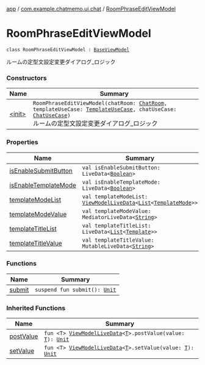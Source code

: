[app](../../index.md) / [com.example.chatmemo.ui.chat](../index.md) / [RoomPhraseEditViewModel](./index.md)

# RoomPhraseEditViewModel

`class RoomPhraseEditViewModel : `[`BaseViewModel`](../../com.example.chatmemo.ui.utils/-base-view-model/index.md)

ルームの定型文設定変更ダイアログ_ロジック

### Constructors

| Name | Summary |
|---|---|
| [&lt;init&gt;](-init-.md) | `RoomPhraseEditViewModel(chatRoom: `[`ChatRoom`](../../com.example.chatmemo.domain.model.entity/-chat-room/index.md)`, templateUseCase: `[`TemplateUseCase`](../../com.example.chatmemo.domain.usecase/-template-use-case/index.md)`, chatUseCase: `[`ChatUseCase`](../../com.example.chatmemo.domain.usecase/-chat-use-case/index.md)`)`<br>ルームの定型文設定変更ダイアログ_ロジック |

### Properties

| Name | Summary |
|---|---|
| [isEnableSubmitButton](is-enable-submit-button.md) | `val isEnableSubmitButton: LiveData<`[`Boolean`](https://kotlinlang.org/api/latest/jvm/stdlib/kotlin/-boolean/index.html)`>` |
| [isEnableTemplateMode](is-enable-template-mode.md) | `val isEnableTemplateMode: LiveData<`[`Boolean`](https://kotlinlang.org/api/latest/jvm/stdlib/kotlin/-boolean/index.html)`>` |
| [templateModeList](template-mode-list.md) | `val templateModeList: `[`ViewModelLiveData`](../../com.example.chatmemo.ui.utils/-view-model-live-data/index.md)`<`[`List`](https://kotlinlang.org/api/latest/jvm/stdlib/kotlin.collections/-list/index.html)`<`[`TemplateMode`](../../com.example.chatmemo.domain.model.value/-template-mode/index.md)`>>` |
| [templateModeValue](template-mode-value.md) | `val templateModeValue: MediatorLiveData<`[`String`](https://kotlinlang.org/api/latest/jvm/stdlib/kotlin/-string/index.html)`>` |
| [templateTitleList](template-title-list.md) | `val templateTitleList: LiveData<`[`List`](https://kotlinlang.org/api/latest/jvm/stdlib/kotlin.collections/-list/index.html)`<`[`Template`](../../com.example.chatmemo.domain.model.entity/-template/index.md)`>>` |
| [templateTitleValue](template-title-value.md) | `val templateTitleValue: MutableLiveData<`[`String`](https://kotlinlang.org/api/latest/jvm/stdlib/kotlin/-string/index.html)`>` |

### Functions

| Name | Summary |
|---|---|
| [submit](submit.md) | `suspend fun submit(): `[`Unit`](https://kotlinlang.org/api/latest/jvm/stdlib/kotlin/-unit/index.html) |

### Inherited Functions

| Name | Summary |
|---|---|
| [postValue](../../com.example.chatmemo.ui.utils/-base-view-model/post-value.md) | `fun <T> `[`ViewModelLiveData`](../../com.example.chatmemo.ui.utils/-view-model-live-data/index.md)`<`[`T`](../../com.example.chatmemo.ui.utils/-base-view-model/post-value.md#T)`>.postValue(value: `[`T`](../../com.example.chatmemo.ui.utils/-base-view-model/post-value.md#T)`): `[`Unit`](https://kotlinlang.org/api/latest/jvm/stdlib/kotlin/-unit/index.html) |
| [setValue](../../com.example.chatmemo.ui.utils/-base-view-model/set-value.md) | `fun <T> `[`ViewModelLiveData`](../../com.example.chatmemo.ui.utils/-view-model-live-data/index.md)`<`[`T`](../../com.example.chatmemo.ui.utils/-base-view-model/set-value.md#T)`>.setValue(value: `[`T`](../../com.example.chatmemo.ui.utils/-base-view-model/set-value.md#T)`): `[`Unit`](https://kotlinlang.org/api/latest/jvm/stdlib/kotlin/-unit/index.html) |
